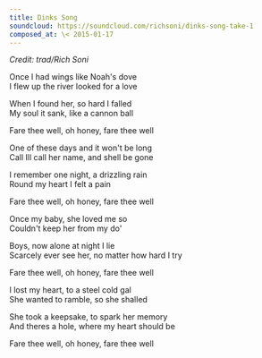 ```yaml
---
title: Dinks Song
soundcloud: https://soundcloud.com/richsoni/dinks-song-take-1
composed_at: \< 2015-01-17
---
```


*Credit: trad/Rich Soni*

Once I had wings like Noah's dove  
I flew up the river looked for a love  

When I found her, so hard I falled  
My soul it sank, like a cannon ball  

Fare thee well, oh honey, fare thee well  

One of these days and it won't be long  
Call Ill call her name, and shell be gone  

I remember one night, a drizzling rain  
Round my heart I felt a pain  

Fare thee well, oh honey, fare thee well  

Once my baby, she loved me so  
Couldn't keep her from my do'  

Boys, now alone at night I lie  
Scarcely ever see her, no matter how hard I try  

Fare thee well, oh honey, fare thee well  

I lost my heart, to a steel cold gal  
She wanted to ramble, so she shalled  

She took a keepsake, to spark her memory  
And theres a hole, where my heart should be  

Fare thee well, oh honey, fare thee well  
